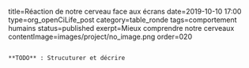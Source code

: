 title=Réaction de notre cerveau face aux écrans
date=2019-10-10 17:00
type=org_openCiLife_post
category=table_ronde
tags=comportement humains
status=published
exerpt=Mieux comprendre notre cerveaux
contentImage=images/project/no_image.png
order=020
~~~~~~

**TODO** : Strucuturer et décrire
